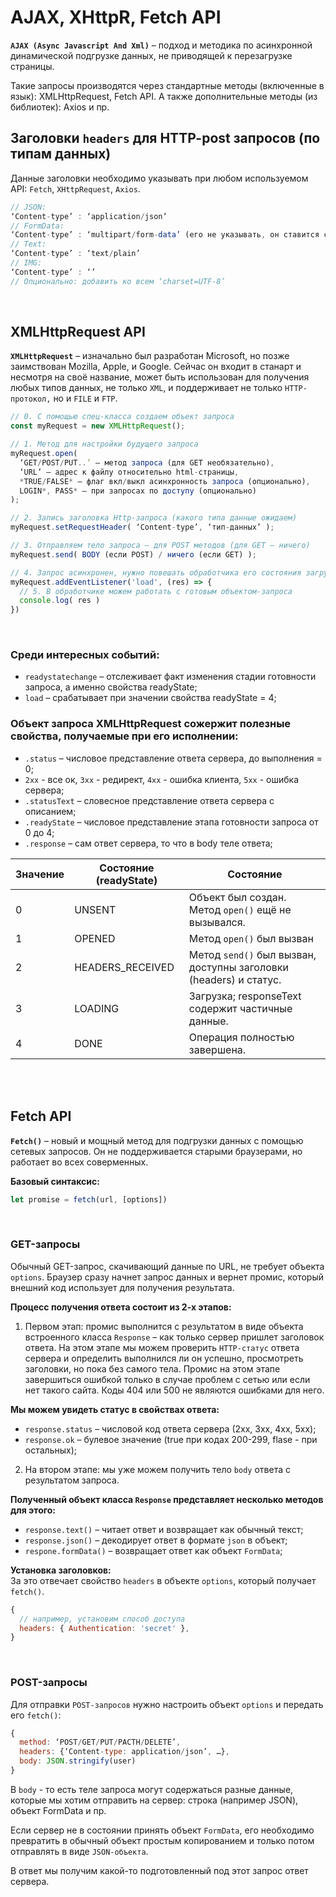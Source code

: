 # AJAX, XHttpR, Fetch API

__`AJAX (Async Javascript And Xml)`__ – подход и методика по асинхронной динамической подгрузке данных, не приводящей к перезагрузке страницы.

Такие запросы производятся через стандартные методы (включенные в язык): XMLHttpRequest, Fetch API. А также дополнительные методы (из библиотек): Axios и пр.

## Заголовки `headers` для HTTP-post запросов (по типам данных)
Данные заголовки необходимо указывать при любом используемом API: `Fetch`, `XHttpRequest`, `Axios`.
```javascript
// JSON:
‘Content-type’ : ‘application/json’
// FormData:
‘Content-type’ : ‘multipart/form-data’ (его не указывать, он ставится сам)
// Text:
‘Content-type’ : ‘text/plain’
// IMG:
‘Content-type’ : ‘’
// Опционально: добавить ко всем ‘charset=UTF-8’
```

<br>

## XMLHttpRequest API
__`XMLHttpRequest`__ – изначально был разработан Microsoft, но позже заимствован Mozilla, Apple, и Google. Сейчас он входит в станарт и несмотря на своё название, может быть использован для получения любых типов данных, не только `XML`, и поддерживает не только `HTTP-протокол,` но и `FILE` и `FTP`. 

```javascript
// 0. С помощью спец-класса создаем объект запроса
const myRequest = new XMLHttpRequest();

// 1. Метод для настройки будущего запроса
myRequest.open(
  ‘GET/POST/PUT..’ – метод запроса (для GET необязательно), 
  ‘URL’ – адрес к файлу относительно html-страницы,
  *TRUE/FALSE* – флаг вкл/выкл асинхронность запроса (опционально),
  LOGIN*, PASS* – при запросах по доступу (опционально)
);

// 2. Запись заголовка Http-запроса (какого типа данные ожидаем)
myRequest.setRequestHeader( ‘Content-type’, ‘тип-данных’ );

// 3. Отправляем тело запроса – для POST методов (для GET – ничего)
myRequest.send( BODY (если POST) / ничего (если GET) );

// 4. Запрос асинхронен, нужно повешать обработчика его состояния загрузки
myRequest.addEventListener('load', (res) => {
  // 5. В обработчике можем работать с готовым объектом-запроса
  console.log( res )
})
```

<br>

### Среди интересных событий:
* `readystatechange` – отслеживает факт изменения стадии готовности запроса, а именно свойства readyState;
* `load` – срабатывает при значении свойства readyState = 4;

### Объект запроса XMLHttpRequest сожержит полезные свойства, получаемые при его исполнении:
* `.status` – числовое представление ответа сервера, до выполнения = 0;
* `2хх` - все ок, `3хх` - редирект, `4хх` - ошибка клиента, `5хх` - ошибка сервера;
* `.statusText` – словесное представление ответа сервера с описанием;
* `.readyState` – числовое представление этапа готовности запроса от 0 до 4;
* `.response` – сам ответ сервера, то что в body теле ответа;

| Значение  | Состояние (readyState) | Состояние |
|-----------|------------------------|-----------|
| 0 | UNSENT | Объект был создан. Метод `open()` ещё не вызывался. |
| 1 | OPENED | Метод `open()` был вызван |
| 2 | HEADERS_RECEIVED | Метод `send()` был вызван, доступны заголовки (headers) и статус. |
| 3 | LOADING | Загрузка; responseText содержит частичные данные. |
| 4 | DONE | Операция полностью завершена. |

<br>
<br>

## Fetch API

__`Fetch()`__ – новый и мощный метод для подгрузки данных с помощью сетевых запросов. Он не поддерживается старыми браузерами, но работает во всех соверменных.

__Базовый синтаксис:__  
```javascript
let promise = fetch(url, [options])
```

<br>

### GET-запросы
Обычный GET-запрос, скачивающий данные по URL, не требует объекта `options`. Браузер сразу начнет запрос данных и вернет промис, который внешний код использует для получения результата.

__Процесс получения ответа состоит из 2-х этапов:__  
1.	Первом этап: промис выполнится с результатом в виде объекта встроенного класса `Response` – как только сервер пришлет заголовок ответа.
На этом этапе мы можем проверить `HTTP-статус` ответа сервера и определить выполнился ли он успешно, просмотреть заголовки, но пока без самого тела.
Промис на этом этапе завершиться ошибкой только в случае проблем с сетью или если нет такого сайта. Коды 404 или 500 не являются ошибками для него.

__Мы можем увидеть статус в свойствах ответа:__  
* `response.status` – числовой код ответа сервера (2хх, 3хх, 4хх, 5хх);
* `response.ok` – булевое значение (true при кодах 200-299, flase - при остальных);

2.	На втором этапе: мы уже можем получить тело `body` ответа с результатом запроса.

__Полученный объект класса `Response` представляет несколько методов для этого:__  
* `response.text()` – читает ответ и возвращает как обычный текст;
* `response.json()` – декодирует ответ в формате `json` в объект;
* `respone.formData()` – возвращает ответ как объект `FormData`;

__Установка заголовков:__  
За это отвечает свойство `headers` в объекте `options`, который получает `fetch()`.

```javascript
{
  // например, установим способ доступа
  headers: { Authentication: 'secret' },
}
```

<br>

### POST-запросы
Для отправки `POST-запросов` нужно настроить объект `options` и передать его `fetch()`:

```javascript
{
  method: ‘POST/GET/PUT/PACTH/DELETE’,
  headers: {‘Content-type: application/json’, …},
  body: JSON.stringify(user)
}
```
В `body` - то есть теле запроса могут содержаться разные данные, которые мы хотим отправить на сервер: строка (например JSON), объект FormData и пр. 

Если сервер не в состоянии принять объект `FormData`, его необходимо превратить в обычный объект простым копированием и только потом отправлять в виде `JSON-объекта`.

В ответ мы получим какой-то подготовленный под этот запрос ответ сервера.
